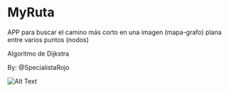 # MyRuta

APP para buscar el camino más corto en una imagen (mapa-grafo) 
plana entre varios puntos (nodos)

Algoritmo de Dijkstra

By: @SpecialistaRojo

![Alt Text](timeline.gif)
